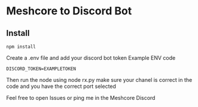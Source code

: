 # Meshcore to Discord Bot

## Install
```
npm install
```
Create a .env file and add your discord bot token
Example ENV code
```
DISCORD_TOKEN=EXAMPLETOKEN
```


Then run the node using node rx.py make sure your chanel is correct in the code and you have the correct port selected



Feel free to open Issues or ping me in the Meshcore Discord